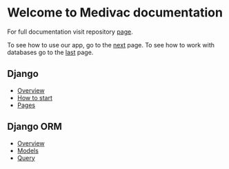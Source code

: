 # Welcome to Medivac documentation

For full documentation visit repository [page](https://github.com/mezidia/medivac).

To see how to use our app, go to the [next](django.md) page. To see how to work with databases go to
the [last](orm.md)
page.

## Django

* [Overview](django.md#overview)
* [How to start](django.md#how-to-start)
* [Pages](django.md#pages)

## Django ORM

* [Overview](orm.md#overview)
* [Models](orm.md#models)
* [Query](orm.md#core)
